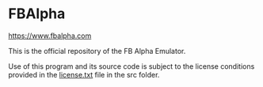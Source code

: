 # FBAlpha
https://www.fbalpha.com

This is the official repository of the FB Alpha Emulator.

Use of this program and its source code is subject to the license conditions provided in the [license.txt](/src/license.txt) file in the src folder.
